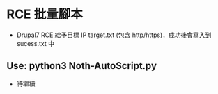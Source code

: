 # RCE 批量腳本
- Drupal7 RCE
給予目標 IP target.txt (包含 http/https)，成功後會寫入到 sucess.txt 中
## Use: python3 Noth-AutoScript.py
- 待繼續 

